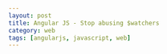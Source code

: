 ```yaml
---
layout: post
title: Angular JS - Stop abusing $watchers
category: web
tags: [angularjs, javascript, web]
---
```


<div data-videoid="wbcJfg-d5nI" class="YoutubeDelayed"></div>

